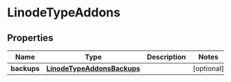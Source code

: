 
# LinodeTypeAddons

## Properties
Name | Type | Description | Notes
------------ | ------------- | ------------- | -------------
**backups** | [**LinodeTypeAddonsBackups**](LinodeTypeAddonsBackups.md) |  |  [optional]





